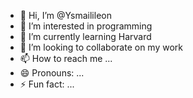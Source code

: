 - 👋 Hi, I’m @Ysmailileon
- 👀 I’m interested in programming
- 🌱 I’m currently learning Harvard
- 💞️ I’m looking to collaborate on my work
- 📫 How to reach me ...
- 😄 Pronouns: ...
- ⚡ Fun fact: ...

<!---
Ysmailileon/Ysmailileon is a ✨ special ✨ repository because its `README.md` (this file) appears on your GitHub profile.
You can click the Preview link to take a look at your changes.
--->

